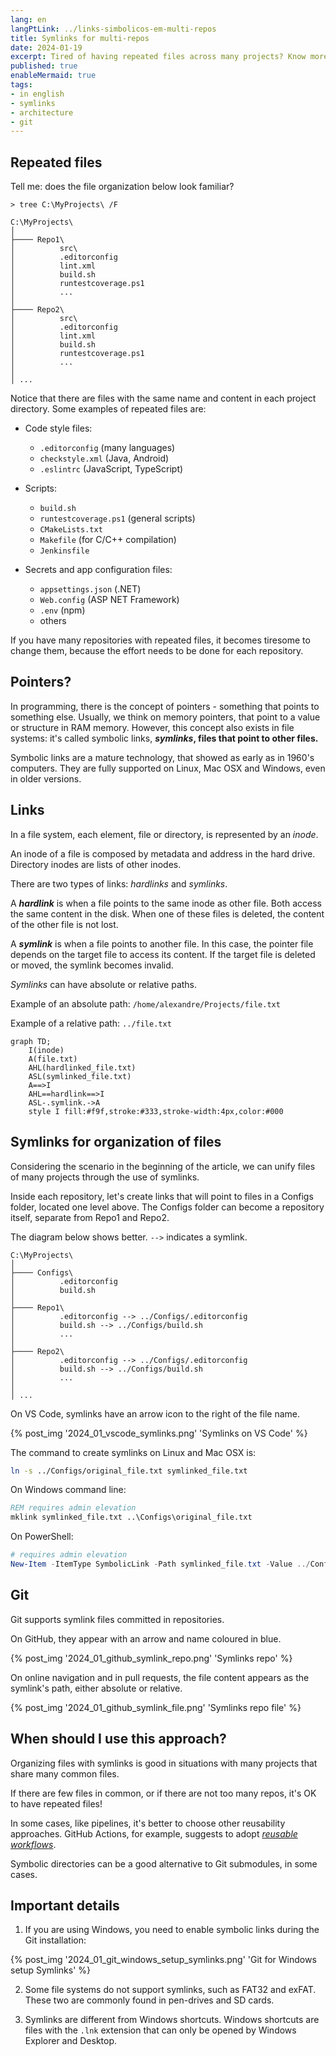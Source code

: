 ```yaml
---
lang: en
langPtLink: ../links-simbolicos-em-multi-repos
title: Symlinks for multi-repos
date: 2024-01-19
excerpt: Tired of having repeated files across many projects? Know more about symlinks - files that point to other files.
published: true
enableMermaid: true
tags:
- in english
- symlinks
- architecture
- git
---
```


## Repeated files

Tell me: does the file organization below look familiar?

```
> tree C:\MyProjects\ /F

C:\MyProjects\
│
├──── Repo1\
│          src\
│          .editorconfig
│          lint.xml
│          build.sh
│          runtestcoverage.ps1
│          ...
│
├──── Repo2\
│          src\
│          .editorconfig
│          lint.xml
│          build.sh
│          runtestcoverage.ps1
│          ...
│
│ ...
```

Notice that there are files with the same name and content in each project directory. Some examples of repeated files are:

- Code style files:
  - `.editorconfig` (many languages)
  - `checkstyle.xml` (Java, Android)
  - `.eslintrc` (JavaScript, TypeScript)

- Scripts:
  - `build.sh`
  - `runtestcoverage.ps1` (general scripts)
  - `CMakeLists.txt`
  - `Makefile` (for C/C++ compilation)
  - `Jenkinsfile`

- Secrets and app configuration files:
  - `appsettings.json` (.NET)
  - `Web.config` (ASP NET Framework)
  - `.env` (npm)
  - others

If you have many repositories with repeated files, it becomes tiresome to change them, because the effort needs to be done for each repository.

## Pointers?

In programming, there is the concept of pointers - something that points to something else. Usually, we think on memory pointers, that point to a value or structure in RAM memory. However, this concept also exists in file systems: it's called symbolic links, ***symlinks*, files that point to other files.**

Symbolic links are a mature technology, that showed as early as in 1960's computers. They are fully supported on Linux, Mac OSX and Windows, even in older versions.

## Links

In a file system, each element, file or directory, is represented by an *inode*.

An inode of a file is composed by metadata and address in the hard drive. Directory inodes are lists of other inodes.

There are two types of links: *hardlinks* and *symlinks*.

A ***hardlink*** is when a file points to the same inode as other file. Both access the same content in the disk. When one of these files is deleted, the content of the other file is not lost.

A ***symlink*** is when a file points to another file. In this case, the pointer file depends on the target file to access its content. If the target file is deleted or moved, the symlink becomes invalid.

*Symlinks* can have absolute or relative paths.

Example of an absolute path: `/home/alexandre/Projects/file.txt`

Example of a relative path: `../file.txt`

```mermaid
graph TD;
    I(inode)
    A(file.txt)
    AHL(hardlinked_file.txt)
    ASL(symlinked_file.txt)
    A==>I
    AHL==hardlink==>I
    ASL-.symlink.->A
    style I fill:#f9f,stroke:#333,stroke-width:4px,color:#000
```

## Symlinks for organization of files

Considering the scenario in the beginning of the article, we can unify files of many projects through the use of symlinks.

Inside each repository, let's create links that will point to files in a Configs folder, located one level above. The Configs folder can become a repository itself, separate from Repo1 and Repo2.

The diagram below shows better. `-->` indicates a symlink.

```
C:\MyProjects\
│
├──── Configs\
│          .editorconfig
│          build.sh
│
├──── Repo1\
│          .editorconfig --> ../Configs/.editorconfig
│          build.sh --> ../Configs/build.sh
│          ...
│
├──── Repo2\
│          .editorconfig --> ../Configs/.editorconfig
│          build.sh --> ../Configs/build.sh
│          ...
│
│ ...
```

On VS Code, symlinks have an arrow icon to the right of the file name.

{% post_img '2024_01_vscode_symlinks.png' 'Symlinks on VS Code' %}

The command to create symlinks on Linux and Mac OSX is:

```bash
ln -s ../Configs/original_file.txt symlinked_file.txt
```

On Windows command line:

```bat
REM requires admin elevation
mklink symlinked_file.txt ..\Configs\original_file.txt
```

On PowerShell:

```ps1
# requires admin elevation
New-Item -ItemType SymbolicLink -Path symlinked_file.txt -Value ../Configs/original_file.txt
```

## Git

Git supports symlink files committed in repositories.

On GitHub, they appear with an arrow and name coloured in blue.

{% post_img '2024_01_github_symlink_repo.png' 'Symlinks repo' %}

On online navigation and in pull requests, the file content appears as the symlink's path, either absolute or relative.

{% post_img '2024_01_github_symlink_file.png' 'Symlinks repo file' %}

## When should I use this approach?

Organizing files with symlinks is good in situations with many projects that share many common files.

If there are few files in common, or if there are not too many repos, it's OK to have repeated files!

In some cases, like pipelines, it's better to choose other reusability approaches. GitHub Actions, for example, suggests to adopt [*reusable workflows*](https://github.blog/2022-02-10-using-reusable-workflows-github-actions/).

Symbolic directories can be a good alternative to Git submodules, in some cases.

## Important details

1) If you are using Windows, you need to enable symbolic links during the Git installation:

{% post_img '2024_01_git_windows_setup_symlinks.png' 'Git for Windows setup Symlinks' %}

2) Some file systems do not support symlinks, such as FAT32 and exFAT. These two are commonly found in pen-drives and SD cards.

3) Symlinks are different from Windows shortcuts. Windows shortcuts are files with the `.lnk` extension that can only be opened by Windows Explorer and Desktop.

